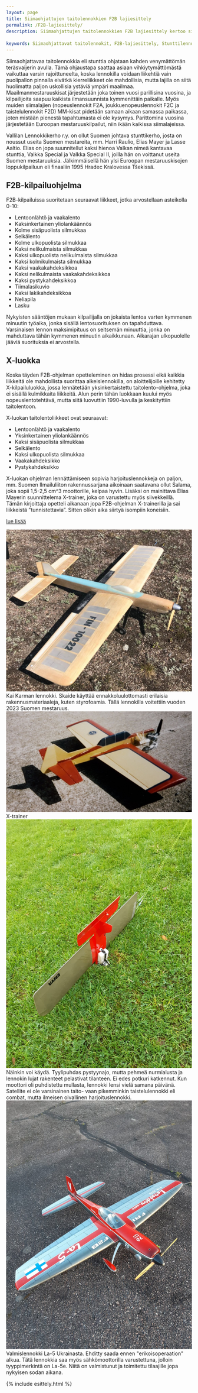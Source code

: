 ```yaml
---
layout: page
title: Siimaohjattujen taitolennokkien F2B lajiesittely
permalink: /F2B-lajiesittely/
description: Siimaohjattujen taitolennokkien F2B lajiesittely kertoo siitä, miten lennokkia ohjataan ja kuinka laji on suosittu ympäri maailmaa. 

keywords: Siimaohjattavat taitolennokit, F2B-lajiesittely, Stunttilennokit, Taitolentokilpailut, Siimalajit, F2B-kilpailuohjelma, X-luokka, Lentosuoritusten arvostelu, Kilpailusäännöt, Harjoituslennokit
---
```




Siimaohjattavaa taitolennokkia eli stunttia ohjataan kahden venymättömän teräsvaijerin avulla. Tämä ohjaustapa saattaa asiaan vihkiytymättömästä vaikuttaa varsin rajoittuneelta, koska lennokilla voidaan liikehtiä vain puolipallon pinnalla eivätkä kierreliikkeet ole mahdollisia, mutta lajilla on siitä huolimatta paljon uskollisia ystäviä ympäri maailmaa. Maailmanmestaruuskisat järjestetään joka toinen vuosi parillisina vuosina, ja kilpailijoita saapuu kaikista ilmansuunnista kymmenittäin paikalle. Myös muiden siimalajien (nopeuslennokit F2A, joukkuenopeuslennokit F2C ja taistelulennokit F2D) MM-kisat pidetään samaan aikaan samassa paikassa, joten mistään pienestä tapahtumasta ei ole kysymys. Parittomina vuosina järjestetään Euroopan mestaruuskilpailut, niin ikään kaikissa siimalajeissa.

Vallilan Lennokkikerho r.y. on ollut Suomen johtava stunttikerho, josta on noussut useita Suomen mestareita, mm. Harri Raulio, Elias Mayer ja Lasse Aaltio. Elias on jopa suunnitellut kaksi hienoa Valkan nimeä kantavaa stunttia, Valkka Special ja Valkka Special II, joilla hän on voittanut useita Suomen mestaruuksia. Jälkimmäisellä hän ylsi Euroopan mestaruuskisojen loppukilpailuun eli finaaliin 1995 Hradec Kralovessa Tšekissä.

## F2B-kilpailuohjelma

F2B-kilpailuissa suoritetaan seuraavat liikkeet, jotka arvostellaan asteikolla 0-10:

- Lentoonlähtö ja vaakalento
- Kaksinkertainen yliolankäännös
- Kolme sisäpuolista silmukkaa
- Selkälento
- Kolme ulkopuolista silmukkaa
- Kaksi nelikulmaista silmukkaa
- Kaksi ulkopuolista nelikulmaista silmukkaa
- Kaksi kolmikulmaista silmukkaa
- Kaksi vaakakahdeksikkoa
- Kaksi nelikulmaista vaakakahdeksikkoa
- Kaksi pystykahdeksikkoa
- Tiimalasikuvio
- Kaksi lakikahdeksikkoa
- Neliapila
- Lasku

Nykyisten sääntöjen mukaan kilpailijalla on jokaista lentoa varten kymmenen minuutin työaika, jonka sisällä lentosuorituksen on tapahduttava. Varsinaisen lennon maksimipituus on seitsemän minuuttia, jonka on mahduttava tähän kymmenen minuutin aikaikkunaan. Aikarajan ulkopuolelle jääviä suorituksia ei arvostella.

## X-luokka

Koska täyden F2B-ohjelman opetteleminen on hidas prosessi eikä kaikkia liikkeitä ole mahdollista suorittaa alkeislennokilla, on aloittelijoille kehitetty X-kilpailuluokka, jossa lennätetään yksinkertaistettu taitolento-ohjelma, joka ei sisällä kulmikkaita liikkeitä. Alun perin tähän luokkaan kuului myös nopeuslentotehtävä, mutta siitä luovuttiin 1990-luvulla ja keskityttiin taitolentoon.

X-luokan taitolentoliikkeet ovat seuraavat:

- Lentoonlähtö ja vaakalento
- Yksinkertainen yliolankäännös
- Kaksi sisäpuolista silmukkaa
- Selkälento
- Kaksi ulkopuolista silmukkaa
- Vaakakahdeksikko
- Pystykahdeksikko

X-luokan ohjelman lennättämiseen sopivia harjoituslennokkeja on paljon, mm. Suomen Ilmailuliiton rakennussarjana aikoinaan saatavana ollut Salama, joka sopii 1,5-2,5 cm^3 moottorille, kelpaa hyvin. Lisäksi on mainittava Elias Mayerin suunnittelema X-trainer, joka on varustettu myös siivekkeillä. Tämän kirjoittaja opetteli aikanaan jopa F2B-ohjelman X-trainerilla ja sai liikkeistä ”tunnistettavia”. Sitten olikin aika siirtyä isompiin koneisiin.

[lue lisää](https://www.ilmailuliitto.fi/ilmailu-lehti/puolisilmukasta-selalleen-ja-taitolennatys-alkakoon/)

<div class="image-container">
<img src="/images/lennokkikuvia/F2B-Skaide.jpg" alt="SM 2023"  />
Kai Karman lennokki. Skaide käyttää ennakkoluulottomasti erilaisia rakennusmateriaaleja, kuten styrofoamia. Tällä lennokilla voitettiin vuoden 2023 Suomen mestaruus.

<img src="/images/lennokkikuvia/x-trainer.jpg" alt="X-Trainer" />
X-trainer

<img src="/images/lennokkikuvia/satellite.jpg" alt="Satellite siimalennokki" />
Näinkin voi käydä. Tyylipuhdas pystyynajo, mutta pehmeä nurmialusta ja lennokin lujat rakenteet pelastivat tilanteen. Ei edes potkuri katkennut. Kun moottori oli puhdistettu mullasta, lennokki lensi vielä samana päivänä. Satellite ei ole varsinainen taito- vaan pikemminkin taistelulennokki eli combat, mutta ilmeisen oivallinen harjoituslennokki.

<img src="/images/lennokkikuvia/F2B-La5.jpg" alt="La-5 Ukrainasta" />
Valmislennokki La-5 Ukrainasta. Ehditty saada ennen "erikoisoperaation" alkua. Tätä lennokkia saa myös sähkömoottorilla varustettuna, jolloin tyyppimerkintä on La-5e. Niitä on valmistunut ja toimitettu tilaajille jopa nykyisen sodan aikana.
</div>

{% include esittely.html %}
